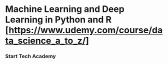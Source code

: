 # Machine Learning and Deep Learning in Python and R [https://www.udemy.com/course/data_science_a_to_z/]

### Start Tech Academy
